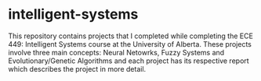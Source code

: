 # intelligent-systems
This repository contains projects that I completed while completing the ECE 449: Intelligent Systems course at the University of Alberta. These projects involve three main concepts: Neural Netowrks, Fuzzy Systems and Evolutionary/Genetic Algorithms and each project has its respective report which describes the project in more detail.
